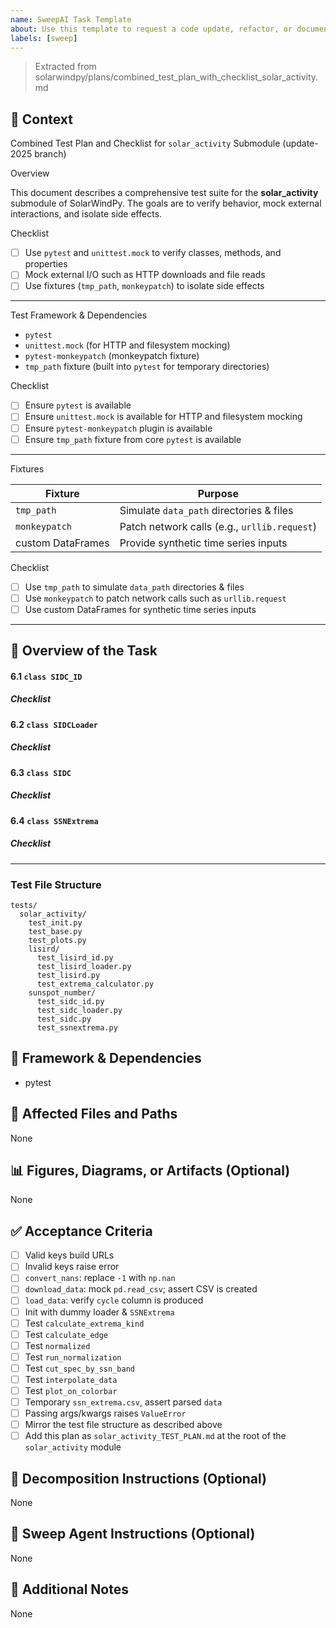 ```yaml
---
name: SweepAI Task Template
about: Use this template to request a code update, refactor, or documentation change via SweepAI.
labels: [sweep]
---
```


> Extracted from solarwindpy/plans/combined_test_plan_with_checklist_solar_activity.md

## 🧠 Context

Combined Test Plan and Checklist for `solar_activity` Submodule (update-2025 branch)

Overview

This document describes a comprehensive test suite for the **solar_activity** submodule of
SolarWindPy. The goals are to verify behavior, mock external interactions, and isolate side effects.

Checklist

- [ ] Use `pytest` and `unittest.mock` to verify classes, methods, and properties
- [ ] Mock external I/O such as HTTP downloads and file reads
- [ ] Use fixtures (`tmp_path`, `monkeypatch`) to isolate side effects

______________________________________________________________________

Test Framework & Dependencies

- `pytest`
- `unittest.mock` (for HTTP and filesystem mocking)
- `pytest-monkeypatch` (monkeypatch fixture)
- `tmp_path` fixture (built into `pytest` for temporary directories)

Checklist

- [ ] Ensure `pytest` is available
- [ ] Ensure `unittest.mock` is available for HTTP and filesystem mocking
- [ ] Ensure `pytest-monkeypatch` plugin is available
- [ ] Ensure `tmp_path` fixture from core `pytest` is available

______________________________________________________________________

Fixtures

| Fixture | Purpose |
| ----------------- | -------------------------------------------- |
| `tmp_path` | Simulate `data_path` directories & files |
| `monkeypatch` | Patch network calls (e.g., `urllib.request`) |
| custom DataFrames | Provide synthetic time series inputs |

Checklist

- [ ] Use `tmp_path` to simulate `data_path` directories & files
- [ ] Use `monkeypatch` to patch network calls such as `urllib.request`
- [ ] Use custom DataFrames for synthetic time series inputs

______________________________________________________________________

## 🎯 Overview of the Task

#### 6.1 `class SIDC_ID`

##### Checklist

#### 6.2 `class SIDCLoader`

##### Checklist

#### 6.3 `class SIDC`

##### Checklist

#### 6.4 `class SSNExtrema`

##### Checklist

______________________________________________________________________

### Test File Structure

```
tests/
  solar_activity/
    test_init.py
    test_base.py
    test_plots.py
    lisird/
      test_lisird_id.py
      test_lisird_loader.py
      test_lisird.py
      test_extrema_calculator.py
    sunspot_number/
      test_sidc_id.py
      test_sidc_loader.py
      test_sidc.py
      test_ssnextrema.py
```

## 🔧 Framework & Dependencies

- pytest

## 📂 Affected Files and Paths

None

## 📊 Figures, Diagrams, or Artifacts (Optional)

None

## ✅ Acceptance Criteria

- [ ] Valid keys build URLs
- [ ] Invalid keys raise error
- [ ] `convert_nans`: replace `-1` with `np.nan`
- [ ] `download_data`: mock `pd.read_csv`; assert CSV is created
- [ ] `load_data`: verify `cycle` column is produced
- [ ] Init with dummy loader & `SSNExtrema`
- [ ] Test `calculate_extrema_kind`
- [ ] Test `calculate_edge`
- [ ] Test `normalized`
- [ ] Test `run_normalization`
- [ ] Test `cut_spec_by_ssn_band`
- [ ] Test `interpolate_data`
- [ ] Test `plot_on_colorbar`
- [ ] Temporary `ssn_extrema.csv`, assert parsed `data`
- [ ] Passing args/kwargs raises `ValueError`
- [ ] Mirror the test file structure as described above
- [ ] Add this plan as `solar_activity_TEST_PLAN.md` at the root of the `solar_activity` module

## 🧩 Decomposition Instructions (Optional)

None

## 🤖 Sweep Agent Instructions (Optional)

None

## 💬 Additional Notes

None

